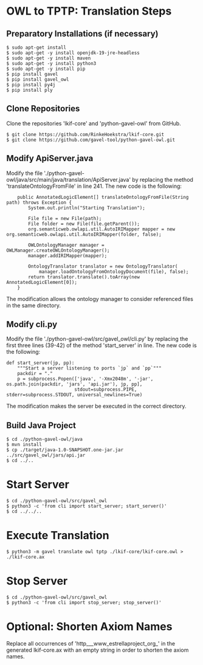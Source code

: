 # OWL to TPTP: Translation Steps

## Preparatory Installations (if necessary)
```
$ sudo apt-get install 
$ sudo apt-get -y install openjdk-19-jre-headless
$ sudo apt-get -y install maven
$ sudo apt-get -y install python3
$ sudo apt-get -y install pip
$ pip install gavel
$ pip install gavel_owl
$ pip install py4j
$ pip install ply
```

## Clone Repositories
Clone the repositories 'lkif-core' and 'python-gavel-owl' from GitHub.

```
$ git clone https://github.com/RinkeHoekstra/lkif-core.git
$ git clone https://github.com/gavel-tool/python-gavel-owl.git
```


## Modify ApiServer.java
Modify the file './python-gavel-owl/java/src/main/java/translation/ApiServer.java' by replacing the method 'translateOntologyFromFile' in line 241. The new code is the following:

```
    public AnnotatedLogicElement[] translateOntologyFromFile(String path) throws Exception {
        System.out.println("Starting Translation");
        
        File file = new File(path);
        File folder = new File(file.getParent());
        org.semanticweb.owlapi.util.AutoIRIMapper mapper = new org.semanticweb.owlapi.util.AutoIRIMapper(folder, false);
        
        OWLOntologyManager manager = OWLManager.createOWLOntologyManager();
        manager.addIRIMapper(mapper);
        
        OntologyTranslator translator = new OntologyTranslator(
            manager.loadOntologyFromOntologyDocument(file), false);
        return translator.translate().toArray(new AnnotatedLogicElement[0]);
    }
```

The modification allows the ontology manager to consider referenced files in the same directory.


## Modify cli.py

Modify the file './python-gavel-owl/src/gavel_owl/cli.py' by replacing the first three lines (39-42) of the method 'start_server' in line. The new code is the following:

```
def start_server(jp, pp):
    """Start a server listening to ports `jp` and `pp`"""
    packdir = "."
    p = subprocess.Popen(['java', '-Xmx2048m', '-jar', os.path.join(packdir, 'jars', 'api.jar'), jp, pp],
                         stdout=subprocess.PIPE, stderr=subprocess.STDOUT, universal_newlines=True)
```

The modification makes the server be executed in the correct directory.


## Build Java Project

```
$ cd ./python-gavel-owl/java
$ mvn install
$ cp ./target/java-1.0-SNAPSHOT.one-jar.jar ../src/gavel_owl/jars/api.jar
$ cd ../..
```


# Start Server

```
$ cd ./python-gavel-owl/src/gavel_owl
$ python3 -c 'from cli import start_server; start_server()'
$ cd ../../..
```


# Execute Translation

```
$ python3 -m gavel translate owl tptp ./lkif-core/lkif-core.owl > ./lkif-core.ax
```


# Stop Server

```
$ cd ./python-gavel-owl/src/gavel_owl
$ python3 -c 'from cli import stop_server; stop_server()'
```


# Optional: Shorten Axiom Names

Replace all occurrences of 'http___www_estrellaproject_org_' in the generated lkif-core.ax with an empty string in order to shorten the axiom names.

